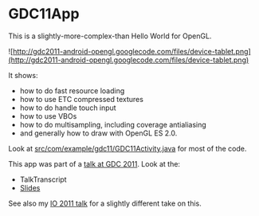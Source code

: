 # GDC11App #

This is a slightly-more-complex-than Hello World for OpenGL.

![http://gdc2011-android-opengl.googlecode.com/files/device-tablet.png](http://gdc2011-android-opengl.googlecode.com/files/device-tablet.png)

It shows:

  * how to do fast resource loading
  * how to use ETC compressed textures
  * how to do handle touch input
  * how to use VBOs
  * how to do multisampling, including coverage antialiasing
  * and generally how to draw with OpenGL ES 2.0.

Look at [src/com/example/gdc11/GDC11Activity.java](https://code.google.com/p/gdc2011-android-opengl/source/browse/trunk/src/com/example/gdc11/GDC11Activity.java) for most of the code.

This app was part of a [talk at GDC 2011](http://www.google.com/events/gdc/2011/agenda.html#2). Look at the:
  * TalkTranscript
  * [Slides](https://docs.google.com/present/view?id=dgd55gfd_2g7b8wrgx)

See also my [IO 2011 talk](http://code.google.com/p/io2011-opengl-for-android) for a slightly different take on this.